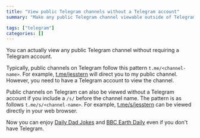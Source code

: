 ```yaml
---
title: "View public Telegram channels without a Telegram account"
summary: "Make any public Telegram channel viewable outside of Telegram"

tags: ["telegram"]
categories: []
---
```


You can actually view any public Telegram channel without requiring a Telegram account. 

Typically, public channels on Telegram follow this pattern `t.me/<channel-name>`. For example, [t.me/jesstern](https://t.me/jesstern) will direct you to my public channel. However, you need to have a Telegram account to view the channel. 

Public channels on Telegram can also be viewed without a Telegram account if you include a `/s/` before the channel name. The pattern is as follows `t.me/s/<channel-name>`. For example, [t.me/s/jesstern](https://t.me/s/jesstern) can be viewed directly in your web browser.

Now you can enjoy [Daily Dad Jokes](https://t.me/s/DailyDadJokes) and [BBC Earth Daily](https://t.me/s/BBCEarthDaily) even if you don't have Telegram.
